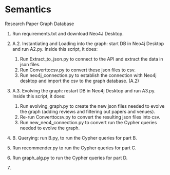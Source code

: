 # Semantics
Research Paper Graph Database

1. Run requirements.txt and download Neo4J Desktop.

2. A.2. Instantiating and Loading into the graph: start DB in Neo4j Desktop and run A2.py. Inside this script, it does:
   1. Run Extract_to_json.py to connect to the API and extract the data in json files. 
   2. Run Converttocsv.py to convert these json files to csv. 
   3. Run neo4j_connection.py to establish the connection with Neo4j desktop and import the csv to the graph database. (A.2)

3. A.3. Evolving the graph: restart DB in Neo4j Desktop and run A3.py.  Inside this script, it does:
   1. Run evolving_graph.py to create the new json files needed to evolve the graph (adding reviews and filtering out papers and venues). 
   2. Re-run Converttocsv.py to convert the resulting json files into csv.
   3. Run new_neo4_connection.py to convert run the Cypher queries needed to evolve the graph.
   
4. B. Querying: run B.py, to run the Cypher queries for part B.
  
7. Run recommender.py to run the Cypher queries for part C.
8. Run graph_alg.py to run the Cypher queries for part D.
9. 